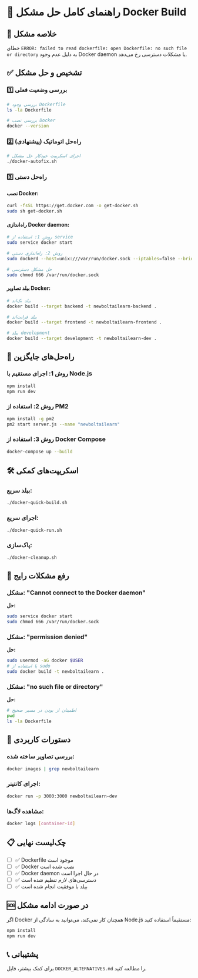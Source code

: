 # 🚀 راهنمای کامل حل مشکل Docker Build

## 🎯 خلاصه مشکل
خطای `ERROR: failed to read dockerfile: open Dockerfile: no such file or directory` به دلیل عدم وجود Docker daemon یا مشکلات دسترسی رخ می‌دهد.

## ✅ تشخیص و حل مشکل

### 1️⃣ بررسی وضعیت فعلی
```bash
# بررسی وجود Dockerfile
ls -la Dockerfile

# بررسی نصب Docker
docker --version
```

### 2️⃣ راه‌حل اتوماتیک (پیشنهادی)
```bash
# اجرای اسکریپت خودکار حل مشکل
./docker-autofix.sh
```

### 3️⃣ راه‌حل دستی

#### نصب Docker:
```bash
curl -fsSL https://get.docker.com -o get-docker.sh
sudo sh get-docker.sh
```

#### راه‌اندازی Docker daemon:
```bash
# روش 1: استفاده از service
sudo service docker start

# روش 2: راه‌اندازی دستی
sudo dockerd --host=unix:///var/run/docker.sock --iptables=false --bridge=none &

# حل مشکل دسترسی
sudo chmod 666 /var/run/docker.sock
```

#### بیلد تصاویر Docker:
```bash
# بیلد بک‌اند
docker build --target backend -t newboltailearn-backend .

# بیلد فرانت‌اند
docker build --target frontend -t newboltailearn-frontend .

# بیلد development
docker build --target development -t newboltailearn-dev .
```

## 🔄 راه‌حل‌های جایگزین

### روش 1: اجرای مستقیم با Node.js
```bash
npm install
npm run dev
```

### روش 2: استفاده از PM2
```bash
npm install -g pm2
pm2 start server.js --name "newboltailearn"
```

### روش 3: استفاده از Docker Compose
```bash
docker-compose up --build
```

## 🛠️ اسکریپت‌های کمکی

### بیلد سریع:
```bash
./docker-quick-build.sh
```

### اجرای سریع:
```bash
./docker-quick-run.sh
```

### پاک‌سازی:
```bash
./docker-cleanup.sh
```

## 🚨 رفع مشکلات رایج

### مشکل: "Cannot connect to the Docker daemon"
**حل:**
```bash
sudo service docker start
sudo chmod 666 /var/run/docker.sock
```

### مشکل: "permission denied"
**حل:**
```bash
sudo usermod -aG docker $USER
# یا استفاده از sudo
sudo docker build -t newboltailearn .
```

### مشکل: "no such file or directory"
**حل:**
```bash
# اطمینان از بودن در مسیر صحیح
pwd
ls -la Dockerfile
```

## 🎯 دستورات کاربردی

### بررسی تصاویر ساخته شده:
```bash
docker images | grep newboltailearn
```

### اجرای کانتینر:
```bash
docker run -p 3000:3000 newboltailearn-dev
```

### مشاهده لاگ‌ها:
```bash
docker logs [container-id]
```

## 📋 چک‌لیست نهایی

- [ ] ✅ Dockerfile موجود است
- [ ] ✅ Docker نصب شده است
- [ ] ✅ Docker daemon در حال اجرا است
- [ ] ✅ دسترسی‌های لازم تنظیم شده است
- [ ] ✅ بیلد با موفقیت انجام شده است

## 🆘 در صورت ادامه مشکل

اگر Docker همچنان کار نمی‌کند، می‌توانید به سادگی از Node.js مستقیماً استفاده کنید:

```bash
npm install
npm run dev
```

## 📞 پشتیبانی

برای کمک بیشتر، فایل `DOCKER_ALTERNATIVES.md` را مطالعه کنید.